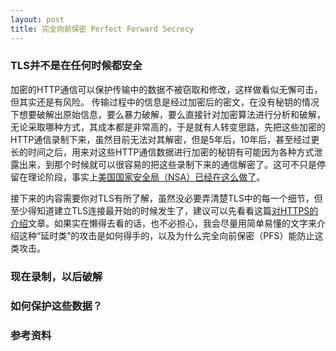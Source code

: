 ```yaml
---
layout: post
title: 完全向前保密 Perfect Forward Secrecy
---
```


### TLS并不是在任何时候都安全

加密的HTTP通信可以保护传输中的数据不被窃取和修改，这样做看似无懈可击，但其实还是有风险。
传输过程中的信息是经过加密后的密文，在没有秘钥的情况下想要破解出原始信息，要么暴力破解，要么直接针对加密算法进行分析和破解，无论采取哪种方式，其成本都是非常高的，于是就有人转变思路，先把这些加密的HTTP通信录制下来，虽然目前无法对其解密，但是5年后，10年后，甚至经过更长的时间之后，用来对这些HTTP通信数据进行加密的秘钥有可能因为各种方式泄露出来，到那个时候就可以很容易的把这些录制下来的通信解密了。这可不只是停留在理论阶段，事实上[美国国家安全局（NSA）已经在这么做了]。

接下来的内容需要你对TLS有所了解，虽然没必要弄清楚TLS中的每一个细节，但至少得知道建立TLS连接最开始的时候发生了，建议可以先看看这篇[对HTTPS的介绍]文章。如果实在懒得去看的话，也不必担心，我会尽量用简单易懂的文字来介绍这种“延时类”的攻击是如何得手的，以及为什么完全向前保密（PFS）能防止这类攻击。

### 现在录制，以后破解


### 如何保护这些数据？


### 参考资料


[美国国家安全局（NSA）已经在这么做了]: http://forbes.com/sites/andygreenberg/2013/06/20/leaked-nsa-doc-says-it-can-collect-and-keep-your-encrypted-data-as-long-as-it-takes-to-crack-it/
[对HTTPS的介绍]:http://www.baidu.com
